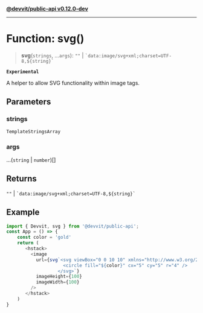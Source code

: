 [**@devvit/public-api v0.12.0-dev**](../README.md)

---

# Function: svg()

> **svg**(`strings`, ...`args`): `""` \| `` `data:image/svg+xml;charset=UTF-8,${string}` ``

**`Experimental`**

A helper to allow SVG functionality within image tags.

## Parameters

### strings

`TemplateStringsArray`

### args

...(`string` \| `number`)[]

## Returns

`""` \| `` `data:image/svg+xml;charset=UTF-8,${string}` ``

## Example

```ts
import { Devvit, svg } from '@devvit/public-api';
const App = () => {
    const color = 'gold'
    return (
       <hstack>
         <image
           url={svg`<svg viewBox="0 0 10 10" xmlns="http://www.w3.org/2000/svg">
                     <circle fill="${color}" cx="5" cy="5" r="4" />
                   </svg>`}
           imageHeight={100}
           imageWidth={100}
         />
       </hstack>
    )
}
```
